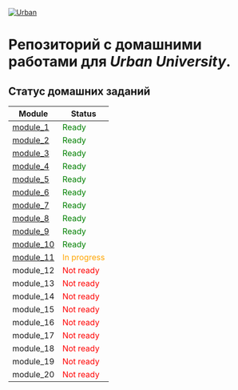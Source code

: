 [![Urban](https://optim.tildacdn.com/tild6633-6535-4163-b666-383564623061/-/resize/192x/-/format/webp/Urban_University_log.png "Urban University")]()

# Репозиторий с домашними работами для *Urban University*.

## Статус домашних заданий

| Module                                                                                     | Status                                          |
|--------------------------------------------------------------------------------------------|-------------------------------------------------|
| [module_1](https://github.com/koovalin/Urban-homeworks/tree/master/module_1 "module_1")    | <span style="color: green;">Ready</span>        |
| [module_2](https://github.com/koovalin/Urban-homeworks/tree/master/module_2 "module_2")    | <span style="color: green;">Ready</span>        |
| [module_3](https://github.com/koovalin/Urban-homeworks/tree/master/module_3 "module_3")    | <span style="color: green;">Ready</span>        |
| [module_4](https://github.com/koovalin/Urban-homeworks/tree/master/module_4 "module_4")    | <span style="color: green;">Ready</span>        |
| [module_5](https://github.com/koovalin/Urban-homeworks/tree/master/module_5 "module_5")    | <span style="color: green;">Ready</span>        |
| [module_6](https://github.com/koovalin/Urban-homeworks/tree/master/module_6 "module_6")    | <span style="color: green;">Ready</span>        |
| [module_7](https://github.com/koovalin/Urban-homeworks/tree/master/module_7 "module_7")    | <span style="color: green;">Ready</span>        |
| [module_8](https://github.com/koovalin/Urban-homeworks/tree/master/module_8 "module_8")    | <span style="color: green;">Ready</span>        |
| [module_9](https://github.com/koovalin/Urban-homeworks/tree/master/module_9 "module_9")    | <span style="color: green;">Ready</span>        |
| [module_10](https://github.com/koovalin/Urban-homeworks/tree/master/module_10 "module_10") | <span style="color: green;">Ready</span>        |
| [module_11](https://github.com/koovalin/Urban-homeworks/tree/master/Module_11 "module_11") | <span style="color: orange;">In progress</span> |
| module_12                                                                                  | <span style="color: red;">Not ready</span>      |
| module_13                                                                                  | <span style="color: red;">Not ready</span>      |
| module_14                                                                                  | <span style="color: red;">Not ready</span>      |
| module_15                                                                                  | <span style="color: red;">Not ready</span>      |
| module_16                                                                                  | <span style="color: red;">Not ready</span>      |
| module_17                                                                                  | <span style="color: red;">Not ready</span>      |
| module_18                                                                                  | <span style="color: red;">Not ready</span>      |
| module_19                                                                                  | <span style="color: red;">Not ready</span>      |
| module_20                                                                                  | <span style="color: red;">Not ready</span>      |
